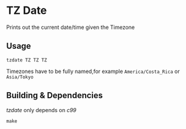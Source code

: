 # TZ Date
Prints out the current date/time given the Timezone

## Usage
```
tzdate TZ TZ TZ
```

Timezones have to be fully named,for example `America/Costa_Rica` or `Asia/Tokyo`

## Building & Dependencies
*tzdate* only depends on _c99_

```
make
```

